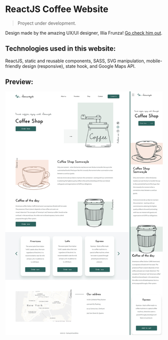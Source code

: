 # ReactJS Coffee Website

> Proyect under development.

Design made by the amazing UX/UI designer, Illia Frunza! [Go check him out](https://www.figma.com/@rengen_ill).

## Technologies used in this website:

ReactJS, static and reusable components, SASS, SVG manipulation, mobile-friendly design (responsive), state hook, and Google Maps API.

## Preview:

![preview](https://github.com/matiaspedelhez/react-coffee-webpage/blob/master/Preview.jpg?raw=true)
